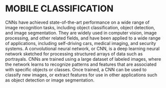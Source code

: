 # MOBILE CLASSIFICATION 
CNNs have achieved state-of-the-art performance on a wide range of image recognition tasks, including object classification, object detection, and image segmentation. 
They are widely used in computer vision, image processing, and other related fields, and have been applied to a wide range of applications, including self-driving cars, medical imaging, and security systems.
A convolutional neural network, or CNN, is a deep learning neural network sketched for processing structured arrays of data such as portrayals.
CNNs are trained using a large dataset of labeled images, where the network learns to recognize patterns and features that are associated with specific objects or classes. 
Once trained, a CNN can be used to classify new images, or extract features for use in other applications such as object detection or image segmentation.
